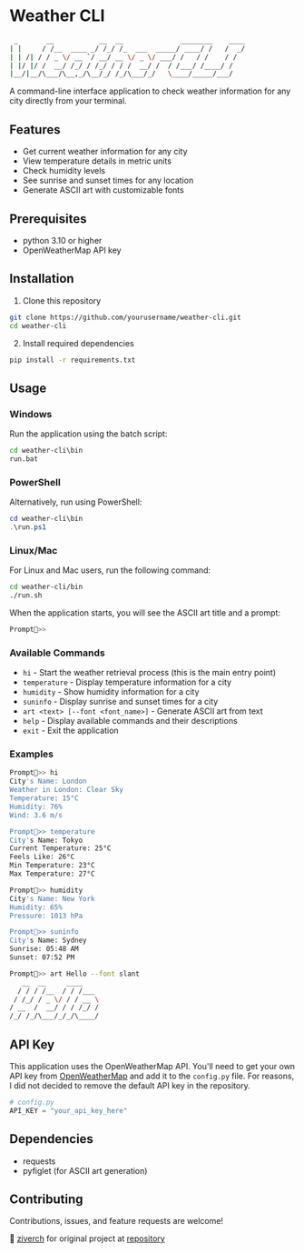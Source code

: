 # Weather CLI

```bash
 _       __           __  __              ________    ____
| |     / /__  ____ _/ /_/ /_  ___  _____/ ____/ /   /  _/
| | /| / / _ \/ __ `/ __/ __ \/ _ \/ ___/ /   / /    / /  
| |/ |/ /  __/ /_/ / /_/ / / /  __/ /  / /___/ /____/ /   
|__/|__/\___/\__,_/\__/_/ /_/\___/_/   \____/_____/___/   
```

A command-line interface application to check weather information for any city directly from your terminal.

## Features

- Get current weather information for any city
- View temperature details in metric units
- Check humidity levels
- See sunrise and sunset times for any location
- Generate ASCII art with customizable fonts

## Prerequisites

- python 3.10 or higher
- OpenWeatherMap API key

## Installation

1. Clone this repository

```bash
git clone https://github.com/yourusername/weather-cli.git
cd weather-cli
```

2. Install required dependencies

```bash
pip install -r requirements.txt
```

## Usage

### Windows

Run the application using the batch script:

```cmd
cd weather-cli\bin
run.bat
```

### PowerShell

Alternatively, run using PowerShell:

```powershell
cd weather-cli\bin
.\run.ps1
```

### Linux/Mac

For Linux and Mac users, run the following command:

```bash
cd weather-cli/bin
./run.sh
```

When the application starts, you will see the ASCII art title and a prompt:

```bash
Prompt🧭>> 
```

### Available Commands

- `hi` - Start the weather retrieval process (this is the main entry point)
- `temperature` - Display temperature information for a city
- `humidity` - Show humidity information for a city
- `suninfo` - Display sunrise and sunset times for a city
- `art <text> [--font <font_name>]` - Generate ASCII art from text
- `help` - Display available commands and their descriptions
- `exit` - Exit the application

### Examples

```bash
Prompt🧭>> hi
City's Name: London
Weather in London: Clear Sky
Temperature: 15°C
Humidity: 76%
Wind: 3.6 m/s

Prompt🧭>> temperature
City's Name: Tokyo
Current Temperature: 25°C
Feels Like: 26°C
Min Temperature: 23°C
Max Temperature: 27°C

Prompt🧭>> humidity
City's Name: New York
Humidity: 65%
Pressure: 1013 hPa

Prompt🧭>> suninfo
City's Name: Sydney
Sunrise: 05:48 AM
Sunset: 07:52 PM

Prompt🧭>> art Hello --font slant
   __  __     ____           
  / / / /__  / / /___       
 / /_/ / _ \/ / / __ \      
/ __  /  __/ / / /_/ /      
/_/ /_/\___/_/_/\____/
```

## API Key

This application uses the OpenWeatherMap API. You'll need to get your own API key from [OpenWeatherMap](https://openweathermap.org/api) and add it to the `config.py` file. For reasons, I did not decided to remove the default API key in the repository.

```python
# config.py
API_KEY = "your_api_key_here"
```

## Dependencies

- requests
- pyfiglet (for ASCII art generation)

## Contributing

Contributions, issues, and feature requests are welcome!

🙏 [ziverch](https://github.com/ziverch) for original project at [repository](https://github.com/ziverch/Weather-cli)
